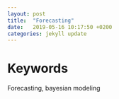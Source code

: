 ```yaml
---
layout: post
title:  "Forecasting"
date:   2019-05-16 10:17:50 +0200
categories: jekyll update
---
```


# Keywords
Forecasting, bayesian modeling


[Phophet paper]: https://peerj.com/preprints/3190/

[Structural Time Series modeling in TensorFlow Probability]: https://medium.com/tensorflow/structural-time-series-modeling-in-tensorflow-probability-344edac24083?linkId=65056724